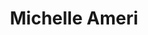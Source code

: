 ---
layout: people
order: 4
title: Michelle Ameri
name: "Michelle Ameri"
position: "Operations Manager"
current: true
headshot: "michelle.png"
website: ""
---